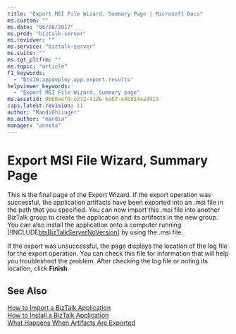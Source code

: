 ```yaml
---
title: "Export MSI File Wizard, Summary Page | Microsoft Docs"
ms.custom: ""
ms.date: "06/08/2017"
ms.prod: "biztalk-server"
ms.reviewer: ""
ms.service: "biztalk-server"
ms.suite: ""
ms.tgt_pltfrm: ""
ms.topic: "article"
f1_keywords: 
  - "bts10.appdeploy.app.export.results"
helpviewer_keywords: 
  - "Export MSI File Wizard, Summary page"
ms.assetid: 0b68aef0-c272-4126-ba07-e4b854aad919
caps.latest.revision: 11
author: "MandiOhlinger"
ms.author: "mandia"
manager: "anneta"
---
```

# Export MSI File Wizard, Summary Page
This is the final page of the Export Wizard. If the export operation was successful, the application artifacts have been exported into an .msi file in the path that you specified. You can now import this .msi file into another BizTalk group to create the application and its artifacts in the new group. You can also install the application onto a computer running [!INCLUDE[btsBizTalkServerNoVersion](../includes/btsbiztalkservernoversion-md.md)] by using the .msi file.  
  
 If the export was unsuccessful, the page displays the location of the log file for the export operation. You can check this file for information that will help you troubleshoot the problem. After checking the log file or noting its location, click **Finish**.  
  
## See Also  
 [How to Import a BizTalk Application](../core/how-to-import-a-biztalk-application.md)   
 [How to Install a BizTalk Application](../core/how-to-install-a-biztalk-application.md)   
 [What Happens When Artifacts Are Exported](../core/what-happens-when-artifacts-are-exported.md)